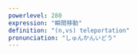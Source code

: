 ```yaml
---
powerlevel: 280
expression: "瞬間移動"
definition: "(n,vs) teleportation"
pronunciation: "しゅんかんいどう"
---
```

